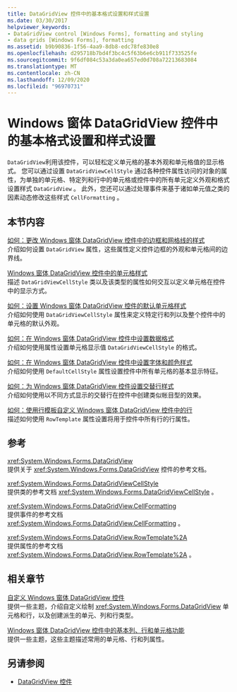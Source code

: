 ```yaml
---
title: DataGridView 控件中的基本格式设置和样式设置
ms.date: 03/30/2017
helpviewer_keywords:
- DataGridView control [Windows Forms], formatting and styling
- data grids [Windows Forms], formatting
ms.assetid: b9b90836-1f56-4aa9-8db8-edc78fe830e8
ms.openlocfilehash: d295718b7bd4f3bc4c5f63b6e6cb911f733525fe
ms.sourcegitcommit: 9f6df084c53a3da0ea657ed0d708a72213683084
ms.translationtype: MT
ms.contentlocale: zh-CN
ms.lasthandoff: 12/09/2020
ms.locfileid: "96970731"
---
```

# <a name="basic-formatting-and-styling-in-the-windows-forms-datagridview-control"></a>Windows 窗体 DataGridView 控件中的基本格式设置和样式设置
`DataGridView`利用该控件，可以轻松定义单元格的基本外观和单元格值的显示格式。 您可以通过设置 `DataGridViewCellStyle` 通过各种控件属性访问的对象的属性，为单独的单元格、特定列和行中的单元格或控件中的所有单元定义外观和格式设置样式 `DataGridView` 。 此外，您还可以通过处理事件来基于诸如单元值之类的因素动态修改这些样式 `CellFormatting` 。  
  
## <a name="in-this-section"></a>本节内容  
 [如何：更改 Windows 窗体 DataGridView 控件中的边框和网格线的样式](change-the-border-and-gridline-styles-in-the-datagrid.md)  
 介绍如何设置 `DataGridView` 属性，这些属性定义控件边框的外观和单元格间的边界线。  
  
 [Windows 窗体 DataGridView 控件中的单元格样式](cell-styles-in-the-windows-forms-datagridview-control.md)  
 描述 `DataGridViewCellStyle` 类以及该类型的属性如何交互以定义单元格在控件中的显示方式。  
  
 [如何：设置 Windows 窗体 DataGridView 控件的默认单元格样式](how-to-set-default-cell-styles-for-the-windows-forms-datagridview-control.md)  
 介绍如何使用 `DataGridViewCellStyle` 属性来定义特定行和列以及整个控件中的单元格的默认外观。  
  
 [如何：在 Windows 窗体 DataGridView 控件中设置数据格式](how-to-format-data-in-the-windows-forms-datagridview-control.md)  
 介绍如何使用属性设置单元格显示值 `DataGridViewCellStyle` 的格式。  
  
 [如何：在 Windows 窗体 DataGridView 控件中设置字体和颜色样式](how-to-set-font-and-color-styles-in-the-windows-forms-datagridview-control.md)  
 介绍如何使用 `DefaultCellStyle` 属性设置控件中所有单元格的基本显示特征。  
  
 [如何：为 Windows 窗体 DataGridView 控件设置交替行样式](how-to-set-alternating-row-styles-for-the-windows-forms-datagridview-control.md)  
 介绍如何使用以不同方式显示的交替行在控件中创建类似帐目型的效果。  
  
 [如何：使用行模板自定义 Windows 窗体 DataGridView 控件中的行](use-the-row-template-to-customize-rows-in-the-datagrid.md)  
 描述如何使用 `RowTemplate` 属性设置将用于控件中所有行的行属性。  
  
## <a name="reference"></a>参考  
 <xref:System.Windows.Forms.DataGridView>  
 提供关于 <xref:System.Windows.Forms.DataGridView> 控件的参考文档。  
  
 <xref:System.Windows.Forms.DataGridViewCellStyle>  
 提供类的参考文档 <xref:System.Windows.Forms.DataGridViewCellStyle> 。  
  
 <xref:System.Windows.Forms.DataGridView.CellFormatting>  
 提供事件的参考文档 <xref:System.Windows.Forms.DataGridView.CellFormatting> 。  
  
 <xref:System.Windows.Forms.DataGridView.RowTemplate%2A>  
 提供属性的参考文档 <xref:System.Windows.Forms.DataGridView.RowTemplate%2A> 。  
  
## <a name="related-sections"></a>相关章节  
 [自定义 Windows 窗体 DataGridView 控件](customizing-the-windows-forms-datagridview-control.md)  
 提供一些主题，介绍自定义绘制 <xref:System.Windows.Forms.DataGridView> 单元格和行，以及创建派生的单元、列和行类型。  
  
 [Windows 窗体 DataGridView 控件中的基本列、行和单元格功能](basic-column-row-and-cell-features-wf-datagridview-control.md)  
 提供一些主题，这些主题描述常用的单元格、行和列属性。  
  
## <a name="see-also"></a>另请参阅

- [DataGridView 控件](datagridview-control-windows-forms.md)
